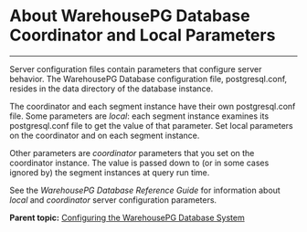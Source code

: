 # About WarehousePG Database Coordinator and Local Parameters
---

Server configuration files contain parameters that configure server behavior. The WarehousePG Database configuration file, postgresql.conf, resides in the data directory of the database instance.

The coordinator and each segment instance have their own postgresql.conf file. Some parameters are *local*: each segment instance examines its postgresql.conf file to get the value of that parameter. Set local parameters on the coordinator and on each segment instance.

Other parameters are *coordinator* parameters that you set on the coordinator instance. The value is passed down to \(or in some cases ignored by\) the segment instances at query run time.

See the *WarehousePG Database Reference Guide* for information about *local* and *coordinator* server configuration parameters.

**Parent topic:** [Configuring the WarehousePG Database System](../topics/g-configuring-the-greenplum-system.html)

